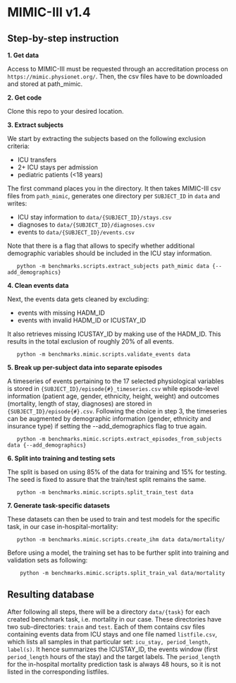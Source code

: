# MIMIC-III v1.4

## Step-by-step instruction


**1. Get data**

Access to MIMIC-III must be requested through an accreditation process on
`https://mimic.physionet.org/`. Then, the csv files have to be downloaded and
stored at path_mimic.
   
**2. Get code**
    
Clone this repo to your desired location.
    
**3. Extract subjects**

We start by extracting the subjects based on the following exclusion criteria:
* ICU transfers
* 2+ ICU stays per admission
* pediatric patients (<18 years)

The first command places you in the directory. It then takes MIMIC-III csv files from 
`path_mimic`, generates one directory per `SUBJECT_ID` in `data` and writes:
* ICU stay information to `data/{SUBJECT_ID}/stays.csv`
* diagnoses to `data/{SUBJECT_ID}/diagnoses.csv`
* events to `data/{SUBJECT_ID}/events.csv`

Note that there is a flag that allows to specify whether additional demographic
variables should be included in the ICU stay information.

       python -m benchmarks.scripts.extract_subjects path_mimic data {--add_demographics}

**4. Clean events data** 

Next, the events data gets cleaned by excluding:
* events with missing HADM_ID
* events with invalid HADM_ID or ICUSTAY_ID

It also retrieves missing ICUSTAY_ID by making use of the HADM_ID. This results 
in the total exclusion of roughly 20% of all events.

       python -m benchmarks.mimic.scripts.validate_events data


**5. Break up per-subject data into separate episodes**

A timeseries of events pertaining to the 17 selected physiological variables
is stored in ```{SUBJECT_ID}/episode{#}_timeseries.csv``` while episode-level information 
(patient age, gender, ethnicity, height, weight) and outcomes (mortality, length of stay, diagnoses) are 
stored in ```{SUBJECT_ID}/episode{#}.csv```. Following the choice in step 3, the timeseries 
can be augmented by demographic information (gender, ethnicity and insurance type) 
if setting the --add_demographics flag to true again.

       python -m benchmarks.mimic.scripts.extract_episodes_from_subjects data {--add_demographics}

**6. Split into training and testing sets**

The split is based on using 85% of the data for training and 15% for testing. 
The seed is fixed to assure that the train/test split remains the same.

       python -m benchmarks.mimic.scripts.split_train_test data
	
**7. Generate task-specific datasets**

These datasets can then be used to train and test models for the specific task, in
our case in-hospital-mortality:

       python -m benchmarks.mimic.scripts.create_ihm data data/mortality/


Before using a model, the training set has to be further split into training
and validation sets as following:
    
        python -m benchmarks.mimic.scripts.split_train_val data/mortality
    
    
## Resulting database

After following all steps, there will be a directory `data/{task}` for each created benchmark task, i.e. mortality in our case.
These directories have two sub-directories: `train` and `test`.
Each of them contains csv files containing events data from ICU stays and one file named `listfile.csv`, 
which lists all samples in that particular set: `icu_stay, period_length, label(s)`. It hence summarizes
the ICUSTAY_ID, the events window (first `period_length` hours of the stay) and the target labels.
The `period_length` for the in-hospital mortality prediction task is always 48 hours, so it is not listed in the corresponding listfiles.

